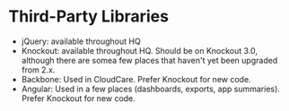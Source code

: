 # Third-Party Libraries

- jQuery: available throughout HQ
- Knockout: available throughout HQ. Should be on Knockout 3.0, although there are somea few places that haven't yet been upgraded from 2.x.
- Backbone: Used in CloudCare. Prefer Knockout for new code.
- Angular: Used in a few places (dashboards, exports, app summaries). Prefer Knockout for new code.
